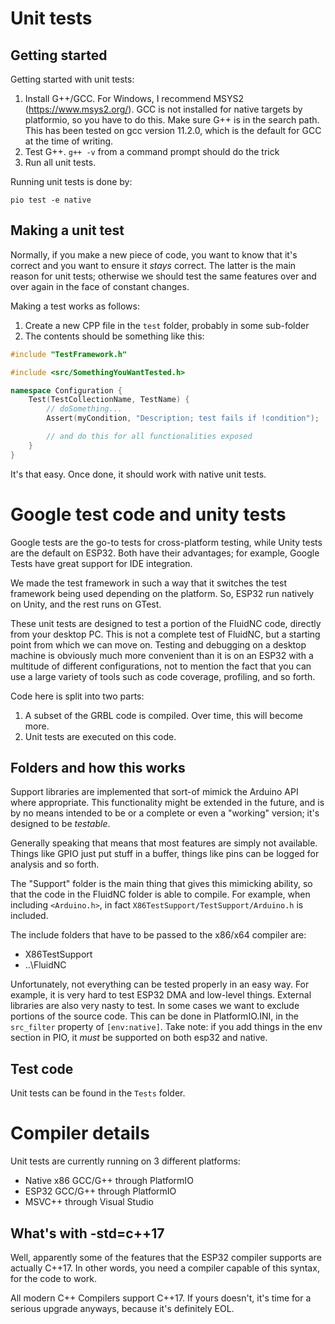 # Unit tests

## Getting started

Getting started with unit tests:

1. Install G++/GCC. For Windows, I recommend MSYS2 (https://www.msys2.org/). 
   GCC is not installed for native targets by platformio, so you have to do 
   this. Make sure G++ is in the search path. This has been tested on gcc 
   version 11.2.0, which is the default for GCC at the time of writing.
2. Test G++. `g++ -v` from a command prompt should do the trick
3. Run all unit tests. 

Running unit tests is done by:

`pio test -e native`

## Making a unit test

Normally, if you make a new piece of code, you want to know that it's correct
and you want to ensure it *stays* correct. The latter is the main reason 
for unit tests; otherwise we should test the same features over and over 
again in the face of constant changes.

Making a test works as follows:

1. Create a new CPP file in the `test` folder, probably in some sub-folder
2. The contents should be something like this:

```c++
#include "TestFramework.h"

#include <src/SomethingYouWantTested.h>

namespace Configuration {
    Test(TestCollectionName, TestName) {
        // doSomething...
        Assert(myCondition, "Description; test fails if !condition");

        // and do this for all functionalities exposed
    }
}

```

It's that easy. Once done, it should work with native unit tests.

# Google test code and unity tests

Google tests are the go-to tests for cross-platform testing, while 
Unity tests are the default on ESP32. Both have their advantages; for
example, Google Tests have great support for IDE integration.

We made the test framework in such a way that it switches the test 
framework being used depending on the platform. So, ESP32 run natively
on Unity, and the rest runs on GTest. 

These unit tests are designed to test a portion of the FluidNC
code, directly from your desktop PC. This is not a complete test of 
FluidNC, but a starting point from which we can move on. Testing and 
debugging on a desktop machine is obviously much more convenient than 
it is on an ESP32 with a multitude of different configurations, not to
mention the fact that you can use a large variety of tools such as 
code coverage, profiling, and so forth.

Code here is split into two parts:
1. A subset of the GRBL code is compiled. Over time, this will become more.
2. Unit tests are executed on this code.

## Folders and how this works

Support libraries are implemented that sort-of mimick the Arduino API where
appropriate. This functionality might be extended in the future, and is by 
no means intended to be or a complete or even a "working" version; it's 
designed to be _testable_.

Generally speaking that means that most features are simply not available. 
Things like GPIO just put stuff in a buffer, things like pins can be logged
for analysis and so forth. 

The "Support" folder is the main thing that gives this mimicking ability,
so that the code in the FluidNC folder is able to compile. For example,
when including `<Arduino.h>`, in fact `X86TestSupport/TestSupport/Arduino.h` is included.

The include folders that have to be passed to the x86/x64 compiler are:

- X86TestSupport
- ..\FluidNC

Unfortunately, not everything can be tested properly in an easy way. For 
example, it is very hard to test ESP32 DMA and low-level things. External 
libraries are also very nasty to test. In some cases we want to exclude 
portions of the source code. This can be done in PlatformIO.INI, in the
`src_filter` property of `[env:native]`. Take note: if you add things 
in the env section in PIO, it *must* be supported on both esp32 and native.

## Test code

Unit tests can be found in the `Tests` folder.

# Compiler details

Unit tests are currently running on 3 different platforms:

- Native x86 GCC/G++ through PlatformIO
- ESP32 GCC/G++ through PlatformIO
- MSVC++ through Visual Studio

## What's with -std=c++17

Well, apparently some of the features that the ESP32 compiler supports are 
actually C++17. In other words, you need a compiler capable of this syntax,
for the code to work.

All modern C++ Compilers support C++17. If yours doesn't, it's time for a
serious upgrade anyways, because it's definitely EOL.
